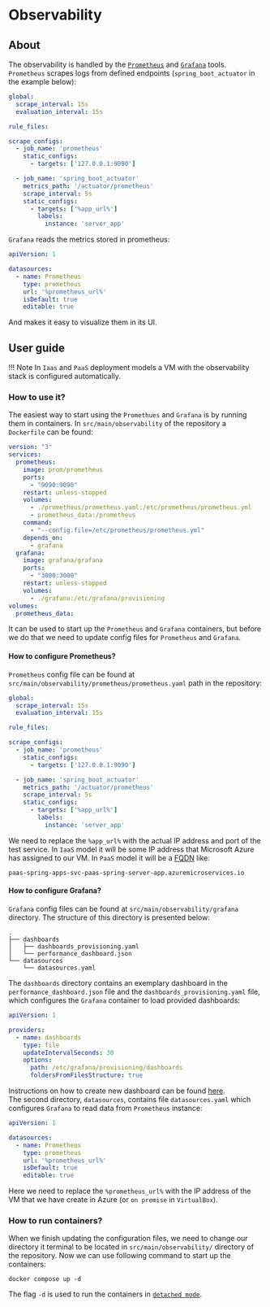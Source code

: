 # Observability

## About
The observability is handled by the [`Prometheus`](https://prometheus.io/docs/introduction/overview/) and [`Grafana`](https://grafana.com/) tools. `Prometheus` scrapes logs from defined endpoints (`spring_boot_actuator` in the example below):
```yaml
global:
  scrape_interval: 15s
  evaluation_interval: 15s

rule_files:

scrape_configs:
  - job_name: 'prometheus'
    static_configs:
      - targets: ['127.0.0.1:9090']

  - job_name: 'spring_boot_actuator'
    metrics_path: '/actuator/prometheus'
    scrape_interval: 5s
    static_configs:
      - targets: ['%app_url%']
        labels:
          instance: 'server_app'
```
`Grafana` reads the metrics stored in prometheus:
```yaml
apiVersion: 1

datasources:
  - name: Prometheus
    type: prometheus
    url: '%prometheus_url%'
    isDefault: true
    editable: true
```
And makes it easy to visualize them in its UI.

## User guide
!!! Note
    In `Iaas` and `PaaS` deployment models a VM with the observability stack is configured automatically.

### How to use it?
The easiest way to start using the `Promethues` and `Grafana` is by running them in containers. In `src/main/observability` of the repository a `Dockerfile` can be found:
```yaml
version: "3"
services:
  prometheus:
    image: prom/prometheus
    ports:
      - "9090:9090"
    restart: unless-stopped
    volumes:
      - ./prometheus/prometheus.yaml:/etc/prometheus/prometheus.yml
      - prometheus_data:/prometheus
    command:
      - "--config.file=/etc/prometheus/prometheus.yml"
    depends_on:
      - grafana
  grafana:
    image: grafana/grafana
    ports:
      - "3000:3000"
    restart: unless-stopped
    volumes:
      - ./grafana:/etc/grafana/provisioning
volumes:
  prometheus_data:
```
It can be used to start up the `Prometheus` and `Grafana` containers, but before we do that we need to update config files for `Prometheus` and `Grafana`.

#### How to configure Prometheus?
`Prometheus` config file can be found at `src/main/observability/prometheus/prometheus.yaml` path in the repository:
```yaml
global:
  scrape_interval: 15s
  evaluation_interval: 15s

rule_files:

scrape_configs:
  - job_name: 'prometheus'
    static_configs:
      - targets: ['127.0.0.1:9090']

  - job_name: 'spring_boot_actuator'
    metrics_path: '/actuator/prometheus'
    scrape_interval: 5s
    static_configs:
      - targets: ['%app_url%']
        labels:
          instance: 'server_app'
```
We need to replace the `%app_url%` with the actual IP address and port of the test service. In `IaaS` model it will be some IP address that Microsoft Azure has assigned to our VM. In `PaaS` model it will be a [FQDN](https://pl.wikipedia.org/wiki/Fully_Qualified_Domain_Name) like:
```
paas-spring-apps-svc-paas-spring-server-app.azuremicroservices.io
```

#### How to configure Grafana?
`Grafana` config files can be found at `src/main/observability/grafana` directory. The structure of this directory is presented below:
```
.
├── dashboards
│   ├── dashboards_provisioning.yaml
│   └── performance_dashboard.json
└── datasources
    └── datasources.yaml
```

The `dashboards` directory contains an exemplary dashboard in the `performance_dashboard.json` file and the `dashboards_provisioning.yaml` file, which configures the `Grafana` container to load provided dashboards:
```yaml
apiVersion: 1

providers:
  - name: dashboards
    type: file
    updateIntervalSeconds: 30
    options:
      path: /etc/grafana/provisioning/dashboards
      foldersFromFilesStructure: true
```
Instructions on how to create new dashboard can be found [here](https://grafana.com/docs/grafana/latest/dashboards/).  
The second directory, `datasources`, contains file `datasources.yaml` which configures `Grafana` to read data from `Prometheus` instance:
```yaml
apiVersion: 1

datasources:
  - name: Prometheus
    type: prometheus
    url: '%prometheus_url%'
    isDefault: true
    editable: true
```
Here we need to replace the `%prometheus_url%` with the IP address of the VM that we have create in Azure (or `on premise` in `VirtualBox`).

### How to run containers?
When we finish updating the configuration files, we need to change our directory it terminal to be located in `src/main/observability/` directory of the repository. Now we can use following command to start up the containers:
```shell
docker compose up -d
```
The flag `-d` is used to run the containers in [`detached mode`](https://docs.docker.com/engine/reference/commandline/compose_up/#options).